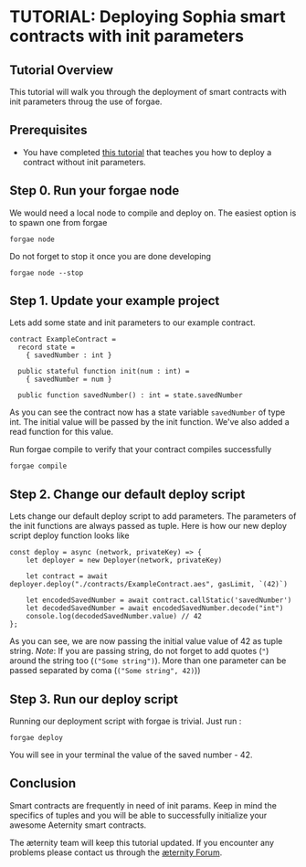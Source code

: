 # TUTORIAL: Deploying Sophia smart contracts with init parameters

## Tutorial Overview
This tutorial will walk you through the deployment of smart contracts with init parameters throug the use of forgae.


## Prerequisites
- You have completed [this tutorial](smart-contract-deployment-in-forgae.md) that teaches you how to deploy a contract without init parameters.

## Step 0. Run your forgae node
We would need a local node to compile and deploy on. The easiest option is to spawn one from forgae

```
forgae node
```

Do not forget to stop it once you are done developing

```
forgae node --stop
```

## Step 1. Update your example project
Lets add some state and init parameters to our example contract.
```
contract ExampleContract =
  record state = 
    { savedNumber : int }

  public stateful function init(num : int) = 
    { savedNumber = num }

  public function savedNumber() : int = state.savedNumber
```

As you can see the contract now has a state variable `savedNumber` of type int. The initial value will be passed by the init function. We've also added a read function for this value.

Run forgae compile to verify that your contract compiles successfully

```
forgae compile
```

## Step 2. Change our default deploy script
Lets change our default deploy script to add parameters. The parameters of the init functions are always passed as tuple. Here is how our new deploy script deploy function looks like

```
const deploy = async (network, privateKey) => {
	let deployer = new Deployer(network, privateKey)

	let contract = await deployer.deploy("./contracts/ExampleContract.aes", gasLimit, `(42)`)

	let encodedSavedNumber = await contract.callStatic('savedNumber')
	let decodedSavedNumber = await encodedSavedNumber.decode("int")
	console.log(decodedSavedNumber.value) // 42
};
```

As you can see, we are now passing the initial value value of 42 as tuple string. *Note*: If you are passing string, do not forget to add quotes (`"`) around the string too (`("Some string")`). More than one parameter can be passed separated by coma (`("Some string", 42)`))

## Step 3. Run our deploy script
Running our deployment script with forgae is trivial. Just run :
```
forgae deploy
```
You will see in your terminal the value of the saved number - 42.
## Conclusion
Smart contracts are frequently in need of init params. Keep in mind the specifics of tuples and you will be able to successfully initialize your awesome Aeternity smart contracts.

The æternity team will keep this tutorial updated. If you encounter any problems please contact us through the [æternity Forum](https://forum.aeternity.com/c/development).